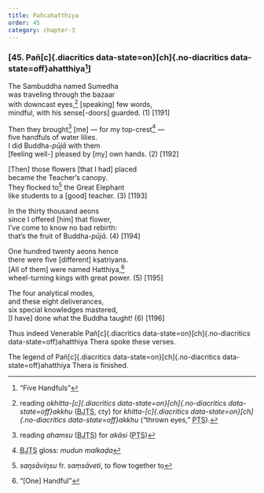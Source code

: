 ```yaml
---
title: Pañcahatthiya
order: 45
category: chapter-3
---
```


### \[45. Pañ[c]{.diacritics data-state=on}[ch]{.no-diacritics data-state=off}ahatthiya[^1]\]

The Sambuddha named Sumedha  
was traveling through the bazaar  
with downcast eyes,[^2] \[speaking\] few words,  
mindful, with his sense\[-doors\] guarded. (1) \[1191\]

Then they brought[^3] \[me\] — for my top-crest[^4] —  
five handfuls of water lilies.  
I did Buddha-*pūjā* with them  
\[feeling well-\] pleased by \[my\] own hands. (2) \[1192\]

\[Then\] those flowers \[that I had\] placed  
became the Teacher’s canopy.  
They flocked to[^5] the Great Elephant  
like students to a \[good\] teacher. (3) \[1193\]

In the thirty thousand aeons  
since I offered \[him\] that flower,  
I’ve come to know no bad rebirth:  
that’s the fruit of Buddha-*pūjā*. (4) \[1194\]

One hundred twenty aeons hence  
there were five \[different\] kṣatriyans.  
\[All of them\] were named Hatthiya,[^6]  
wheel-turning kings with great power. (5) \[1195\]

The four analytical modes,  
and these eight deliverances,  
six special knowledges mastered,  
\[I have\] done what the Buddha taught! (6) \[1196\]

Thus indeed Venerable Pañ[c]{.diacritics data-state=on}[ch]{.no-diacritics data-state=off}ahatthiya Thera spoke these verses.

The legend of Pañ[c]{.diacritics data-state=on}[ch]{.no-diacritics data-state=off}ahatthiya Thera is finished.

[^1]: “Five Handfuls”

[^2]: reading *okhitta-[c]{.diacritics data-state=on}[ch]{.no-diacritics data-state=off}akkhu* (<abbr title="Buddha Jayanthi Tripitaka Series">BJTS</abbr>, cty) for *khitta-[c]{.diacritics data-state=on}[ch]{.no-diacritics data-state=off}akkhu* (“thrown eyes,” <abbr title="Pali Text Society">PTS</abbr>).

[^3]: reading *ahamsu* (<abbr title="Buddha Jayanthi Tripitaka Series">BJTS</abbr>) for *akāsi* (<abbr title="Pali Text Society">PTS</abbr>)

[^4]: <abbr title="Buddha Jayanthi Tripitaka Series">BJTS</abbr> gloss: *mudun malkaḍa*

[^5]: *saŋsāviŋsu* fr. *saṃsāveti*, to flow together to

[^6]: “\[One\] Handful”
